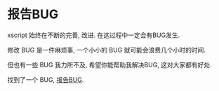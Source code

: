 # 报告BUG
xscript 始终在不断的完善, 改进. 在这过程中一定会有BUG发生.

修改 BUG 是一件麻烦事, 一个小小的 BUG 就可能会浪费几个小时的时间.

但也有一些 BUG 我力所不及, 希望你能帮助我解决BUG, 这对大家都有好处.

找到了一个 BUG, [报告BUG](https://github.com/jason-bowen-zheng/xscript/issues).
